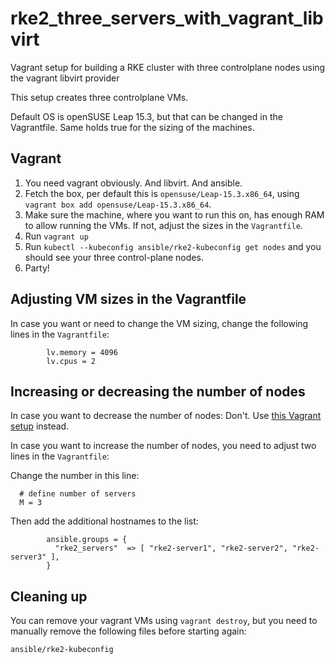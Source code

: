 # rke2_three_servers_with_vagrant_libvirt

Vagrant setup for building a RKE cluster with three controlplane nodes using the vagrant libvirt provider 

This setup creates three controlplane VMs.

Default OS is openSUSE Leap 15.3, but that can be changed in the Vagrantfile. Same holds true for the sizing of the machines.

## Vagrant

1. You need vagrant obviously. And libvirt. And ansible.
2. Fetch the box, per default this is `opensuse/Leap-15.3.x86_64`, using `vagrant box add opensuse/Leap-15.3.x86_64`.
3. Make sure the machine, where you want to run this on, has enough RAM to allow running the VMs. If not, adjust the sizes in the `Vagrantfile`.
4. Run `vagrant up`
5. Run `kubectl --kubeconfig ansible/rke2-kubeconfig get nodes` and you should see your three control-plane nodes.
6. Party!

## Adjusting VM sizes in the Vagrantfile

In case you want or need to change the VM sizing, change the following lines in the `Vagrantfile`:
```
        lv.memory = 4096
        lv.cpus = 2
```

## Increasing or decreasing the number of nodes

In case you want to decrease the number of nodes: Don't. Use [this Vagrant setup](https://github.com/johanneskastl/rke2_singlenode_with_vagrant_libvirt) instead.

In case you want to increase the number of nodes, you need to adjust two lines in the `Vagrantfile`:

Change the number in this line:
```
  # define number of servers
  M = 3
```

Then add the additional hostnames to the list:
```
        ansible.groups = {
          "rke2_servers"  => [ "rke2-server1", "rke2-server2", "rke2-server3" ],
        }
```

## Cleaning up

You can remove your vagrant VMs using `vagrant destroy`, but you need to manually remove the following files before starting again:
```bash
ansible/rke2-kubeconfig
```
